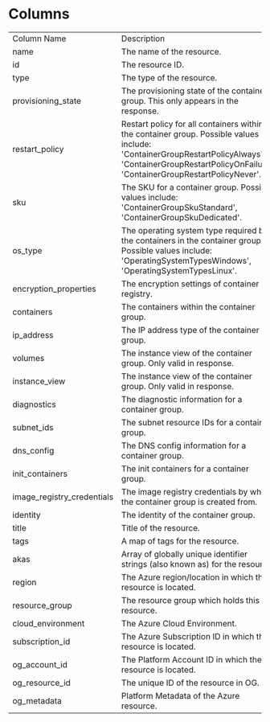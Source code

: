 # Columns  

<table>
	<tr><td>Column Name</td><td>Description</td></tr>
	<tr><td>name</td><td>The name of the resource.</td></tr>
	<tr><td>id</td><td>The resource ID.</td></tr>
	<tr><td>type</td><td>The type of the resource.</td></tr>
	<tr><td>provisioning_state</td><td>The provisioning state of the container group. This only appears in the response.</td></tr>
	<tr><td>restart_policy</td><td>Restart policy for all containers within the container group. Possible values include: &#39;ContainerGroupRestartPolicyAlways&#39;, &#39;ContainerGroupRestartPolicyOnFailure&#39;, &#39;ContainerGroupRestartPolicyNever&#39;.</td></tr>
	<tr><td>sku</td><td>The SKU for a container group. Possible values include: &#39;ContainerGroupSkuStandard&#39;, &#39;ContainerGroupSkuDedicated&#39;.</td></tr>
	<tr><td>os_type</td><td>The operating system type required by the containers in the container group. Possible values include: &#39;OperatingSystemTypesWindows&#39;, &#39;OperatingSystemTypesLinux&#39;.</td></tr>
	<tr><td>encryption_properties</td><td>The encryption settings of container registry.</td></tr>
	<tr><td>containers</td><td>The containers within the container group.</td></tr>
	<tr><td>ip_address</td><td>The IP address type of the container group.</td></tr>
	<tr><td>volumes</td><td>The instance view of the container group. Only valid in response.</td></tr>
	<tr><td>instance_view</td><td>The instance view of the container group. Only valid in response.</td></tr>
	<tr><td>diagnostics</td><td>The diagnostic information for a container group.</td></tr>
	<tr><td>subnet_ids</td><td>The subnet resource IDs for a container group.</td></tr>
	<tr><td>dns_config</td><td>The DNS config information for a container group.</td></tr>
	<tr><td>init_containers</td><td>The init containers for a container group.</td></tr>
	<tr><td>image_registry_credentials</td><td>The image registry credentials by which the container group is created from.</td></tr>
	<tr><td>identity</td><td>The identity of the container group.</td></tr>
	<tr><td>title</td><td>Title of the resource.</td></tr>
	<tr><td>tags</td><td>A map of tags for the resource.</td></tr>
	<tr><td>akas</td><td>Array of globally unique identifier strings (also known as) for the resource.</td></tr>
	<tr><td>region</td><td>The Azure region/location in which the resource is located.</td></tr>
	<tr><td>resource_group</td><td>The resource group which holds this resource.</td></tr>
	<tr><td>cloud_environment</td><td>The Azure Cloud Environment.</td></tr>
	<tr><td>subscription_id</td><td>The Azure Subscription ID in which the resource is located.</td></tr>
	<tr><td>og_account_id</td><td>The Platform Account ID in which the resource is located.</td></tr>
	<tr><td>og_resource_id</td><td>The unique ID of the resource in OG.</td></tr>
	<tr><td>og_metadata</td><td>Platform Metadata of the Azure resource.</td></tr>
</table>